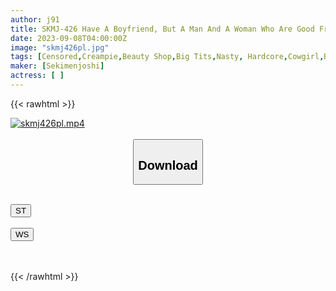 ```yaml
---
author: j91
title: SKMJ-426 Have A Boyfriend, But A Man And A Woman Who Are Good Friends Are Sticking To The Oil Esthetic Slimy Intercrural Sex Experience! ? A Pounding Oil Massage With A Female Friend Who Has A Girlfriend... Growing Awareness Of The Opposite Sex & Libido WW Oma Kotochi Do Friends Men And Women Who Rub Each Other Can't Keep Their Reason And Insert It Nullly As They Desire? ? 2
date: 2023-09-08T04:00:00Z
image: "skmj426pl.jpg"
tags: [Censored,Creampie,Beauty Shop,Big Tits,Nasty, Hardcore,Cowgirl,Breasts,Massage,Lotion	]
maker: [Sekimenjoshi]
actress: [ ]
---
```



{{< rawhtml >}}

<div class="video" data-videoid="oQlwWrKvbmUJQ4G">
    <a href="javascript:;">
        <img src="https://my.j91.asia/posts/skmj426pl/skmj426pl.jpg" width="WIDTH" height="HEIGHT" alt="skmj426pl.mp4" loading="lazy">
    </a>
</div>

<script type="text/javascript" src="https://j91.asia/asset/on-demand-st.js"></script>

<br>
  <link rel="stylesheet" href="https://j91.asia/asset/bs5.css">
  
  <center>
  <button class="btn btn-primary" type="button" data-bs-toggle="collapse" data-bs-target=".multi-collapse" aria-expanded="false" aria-controls="multiCollapseExample1 multiCollapseExample2"><h2>Download</h2></button></center>
</p>
<div class="row">
  <div class="col">
    <div class="collapse multi-collapse" id="multiCollapseExample1">
      <div class="card card-body">
	      	      <br>
<div class="buttons">  
<a href="https://streamtape.to/v/oQlwWrKvbmUJQ4G"><button class="btn-hover color-3"><i class="fa fa-download"></i> ST</button></a></div>
    </div>
  </div>
</div>
  <div class="col">
    <div class="collapse multi-collapse" id="multiCollapseExample2">
      <div class="card card-body">
	      <br>
<div class="buttons">
    <a href="https://wolfstream.tv/vj5yh00gk3dy"><button class="btn-hover color-9"><i class="fa fa-download"></i> WS</button></a></div>
<br><br>
      </div>
    </div>
  </div>
</div>

{{< /rawhtml >}}